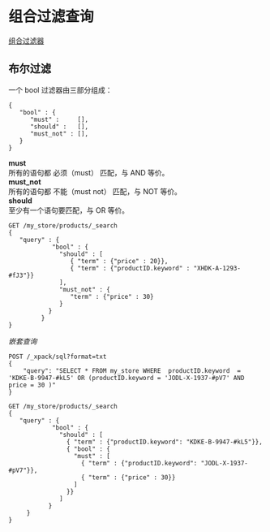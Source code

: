 # 组合过滤查询  
[组合过滤器](https://www.elastic.co/guide/cn/elasticsearch/guide/current/combining-filters.html)  

## 布尔过滤  
一个 bool 过滤器由三部分组成：
```
{
   "bool" : {
      "must" :     [],
      "should" :   [],
      "must_not" : [],
   }
}
```
**must**   
所有的语句都 必须（must） 匹配，与 AND 等价。     
**must_not**   
所有的语句都 不能（must not） 匹配，与 NOT 等价。      
**should**   
至少有一个语句要匹配，与 OR 等价。   

```
GET /my_store/products/_search
{
   "query" : {
            "bool" : {
              "should" : [
                 { "term" : {"price" : 20}}, 
                 { "term" : {"productID.keyword" : "XHDK-A-1293-#fJ3"}} 
              ],
              "must_not" : {
                 "term" : {"price" : 30} 
              }
           }
         }
}

```
*嵌套查询*   

```
POST /_xpack/sql?format=txt
{
    "query": "SELECT * FROM my_store WHERE  productID.keyword  = 'KDKE-B-9947-#kL5' OR (productID.keyword = 'JODL-X-1937-#pV7' AND price = 30 )"
}
```

```
GET /my_store/products/_search
{
   "query" : {
            "bool" : {
              "should" : [
                { "term" : {"productID.keyword": "KDKE-B-9947-#kL5"}}, 
                { "bool" : { 
                  "must" : [
                    { "term" : {"productID.keyword": "JODL-X-1937-#pV7"}}, 
                    { "term" : {"price" : 30}} 
                  ]
                }}
              ]
           }
     }
}
```